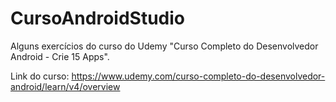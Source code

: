 # CursoAndroidStudio

Alguns exercícios do curso do Udemy "Curso Completo do Desenvolvedor Android - Crie 15 Apps".

Link do curso: https://www.udemy.com/curso-completo-do-desenvolvedor-android/learn/v4/overview
